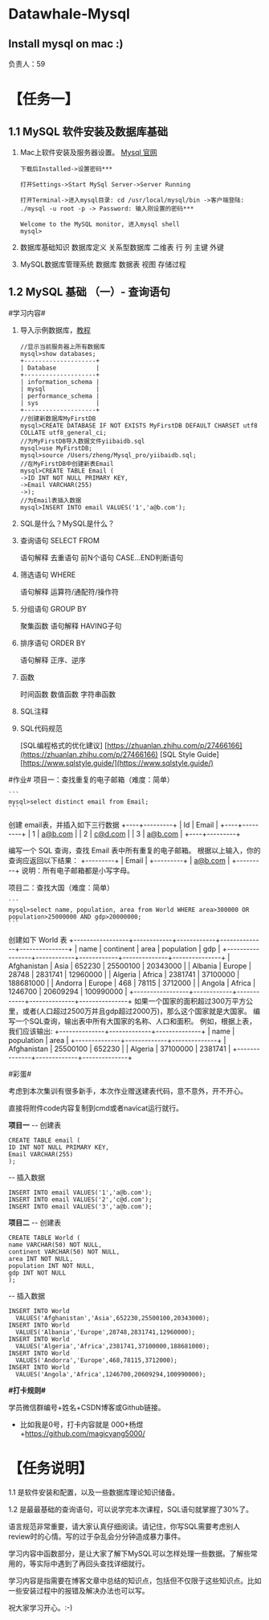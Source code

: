 # Datawhale-Mysql

## Install mysql on mac  :)

负责人：59
# 【任务一】

## 1.1 MySQL 软件安装及数据库基础

1.  Mac上软件安装及服务器设置。
    [Mysql 官网](https://www.mysql.com/downloads/)
    ```
    下载后Installed->设置密码***

    打开Settings->Start MySql Server->Server Running

    打开Terminal->进入mysql目录: cd /usr/local/mysql/bin ->客户端登陆: ./mysql -u root -p -> Password: 输入刚设置的密码***

    Welcome to the MySQL monitor, 进入mysql shell
    mysql>
    ```
   

2.  数据库基础知识
   数据库定义
   关系型数据库
   二维表
   行
   列
   主键
   外键

3.  MySQL数据库管理系统
   数据库
   数据表
   视图
   存储过程


## 1.2 MySQL 基础 （一）- 查询语句
#学习内容#
1. 导入示例数据库，[教程](https://www.yiibai.com/mysql/how-to-load-sample-database-into-mysql-database-server.html)
    ```
    //显示当前服务器上所有数据库
    mysql>show databases; 
    +--------------------+
    | Database           |
    +--------------------+
    | information_schema |
    | mysql              |
    | performance_schema |
    | sys                |
    +--------------------+
    //创建新数据库MyFirstDB
    mysql>CREATE DATABASE IF NOT EXISTS MyFirstDB DEFAULT CHARSET utf8 COLLATE utf8_general_ci;
    //为MyFirstDB导入数据文件yiibaidb.sql
    mysql>use MyFirstDB;
    mysql>source /Users/zheng/Mysql_pro/yiibaidb.sql;
    //在MyFirstDB中创建新表Email
    mysql>CREATE TABLE Email (
    ->ID INT NOT NULL PRIMARY KEY,
    ->Email VARCHAR(255)
    ->);
    //为Email表插入数据
    mysql>INSERT INTO email VALUES('1','a@b.com');
    ```



   

2. SQL是什么？MySQL是什么？

3. 查询语句 SELECT FROM 

    语句解释
    去重语句
    前N个语句
    CASE...END判断语句
4. 筛选语句 WHERE 

    语句解释
    运算符/通配符/操作符
5. 分组语句 GROUP BY

    聚集函数
    语句解释
    HAVING子句
6. 排序语句 ORDER BY 

    语句解释
    正序、逆序
7. 函数

    时间函数
    数值函数
    字符串函数
8.  SQL注释

9.  SQL代码规范

    [SQL编程格式的优化建议] [https://zhuanlan.zhihu.com/p/27466166](https://zhuanlan.zhihu.com/p/27466166)
    [SQL Style Guide] [https://www.sqlstyle.guide/](https://www.sqlstyle.guide/)

#作业#
项目一：查找重复的电子邮箱（难度：简单）

    ```
    mysql>select distinct email from Email;
    ```

创建 email表，并插入如下三行数据
+----+---------+
| Id | Email   |
+----+---------+
| 1  | a@b.com |
| 2  | c@d.com |
| 3  | a@b.com |
+----+---------+

编写一个 SQL 查询，查找 Email 表中所有重复的电子邮箱。
根据以上输入，你的查询应返回以下结果：
+---------+
| Email   |
+---------+
| a@b.com |
+---------+
说明：所有电子邮箱都是小写字母。

项目二：查找大国（难度：简单）

    ```
    mysql>select name, population, area from World WHERE area>300000 OR population>25000000 AND gdp>20000000;
    ```    

创建如下 World 表
+-----------------+------------+------------+--------------+---------------+
| name            | continent  | area       | population   | gdp           |
+-----------------+------------+------------+--------------+---------------+
| Afghanistan     | Asia       | 652230     | 25500100     | 20343000      |
| Albania         | Europe     | 28748      | 2831741      | 12960000      |
| Algeria         | Africa     | 2381741    | 37100000     | 188681000     |
| Andorra         | Europe     | 468        | 78115        | 3712000       |
| Angola          | Africa     | 1246700    | 20609294     | 100990000     |
+-----------------+------------+------------+--------------+---------------+
如果一个国家的面积超过300万平方公里，或者(人口超过2500万并且gdp超过2000万)，那么这个国家就是大国家。
编写一个SQL查询，输出表中所有大国家的名称、人口和面积。
例如，根据上表，我们应该输出:
+--------------+-------------+--------------+
| name         | population  | area         |
+--------------+-------------+--------------+
| Afghanistan  | 25500100    | 652230       |
| Algeria      | 37100000    | 2381741      |
+--------------+-------------+--------------+

#彩蛋#

考虑到本次集训有很多新手，本次作业赠送建表代码，意不意外，开不开心。

直接将附件code内容复制到cmd或者navicat运行就行。

**项目一**
-- 创建表
```
CREATE TABLE email (
ID INT NOT NULL PRIMARY KEY,
Email VARCHAR(255)
);
```
-- 插入数据
```
INSERT INTO email VALUES('1','a@b.com');
INSERT INTO email VALUES('2','c@d.com');
INSERT INTO email VALUES('3','a@b.com');
```

**项目二**
-- 创建表
```
CREATE TABLE World (
name VARCHAR(50) NOT NULL,
continent VARCHAR(50) NOT NULL,
area INT NOT NULL,
population INT NOT NULL,
gdp INT NOT NULL
);
```
-- 插入数据
```
INSERT INTO World
  VALUES('Afghanistan','Asia',652230,25500100,20343000);
INSERT INTO World 
  VALUES('Albania','Europe',28748,2831741,12960000);
INSERT INTO World 
  VALUES('Algeria','Africa',2381741,37100000,188681000);
INSERT INTO World
  VALUES('Andorra','Europe',468,78115,3712000);
INSERT INTO World
  VALUES('Angola','Africa',1246700,20609294,100990000);
```


**#打卡规则#**

学员微信群编号+姓名+CSDN博客或Github链接。

  * 比如我是0号，打卡内容就是 000+杨煜+https://github.com/magicyang5000/
# 【任务说明】

1.1 是软件安装和配置，以及一些数据库理论知识储备。

1.2 是最最基础的查询语句，可以说学完本次课程，SQL语句就掌握了30%了。

语言规范非常重要，请大家认真仔细阅读。请记住，你写SQL需要考虑别人review时的心情。写的过于杂乱会分分钟造成暴力事件。

学习内容中函数部分，是让大家了解下MySQL可以怎样处理一些数据。了解些常用的，等实际中遇到了再回头查找详细就行。



学习内容是指需要在博客文章中总结的知识点，包括但不仅限于这些知识点。比如一些安装过程中的报错及解决办法也可以写。

祝大家学习开心。:-)
